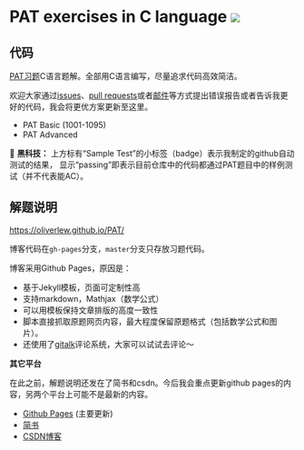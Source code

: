 # PAT exercises in C language ![](https://github.com/oliverlew/pat/workflows/Sample%20Test/badge.svg)

## 代码

[PAT习题](https://pintia.cn/problem-sets)C语言题解。全部用C语言编写，尽量追求代码高效简洁。

欢迎大家通过[issues](https://github.com/OliverLew/PAT/issues)、[pull requests](https://github.com/OliverLew/PAT/pulls)或者[邮件](mailto:oliver_lew@outlook.com)等方式提出错误报告或者告诉我更好的代码，我会将更优方案更新至这里。

* PAT Basic (1001-1095)
* PAT Advanced

:tada: **黑科技：** 上方标有“Sample Test”的小标签（badge）表示我制定的github自动测试的结果，
显示“passing”即表示目前仓库中的代码都通过PAT题目中的样例测试（并不代表能AC）。

## 解题说明

https://oliverlew.github.io/PAT/

博客代码在`gh-pages`分支，`master`分支只存放习题代码。

博客采用Github Pages，原因是：

- 基于Jekyll模板，页面可定制性高
- 支持markdown，Mathjax（数学公式）
- 可以用模板保持文章排版的高度一致性
- 脚本直接抓取原题网页内容，最大程度保留原题格式（包括数学公式和图片）。
- 还使用了[gitalk](https://github.com/gitalk/gitalk)评论系统，大家可以试试去评论～

**其它平台**

在此之前，解题说明还发在了简书和csdn。今后我会重点更新github pages的内容，另两个平台上可能不是最新的内容。

- [Github Pages](https://oliverlew.github.io/PAT/) (主要更新)
- [简书](https://www.jianshu.com/u/6d7ea07c8f6e)
- [CSDN博客](https://blog.csdn.net/Oliver__Lew)
